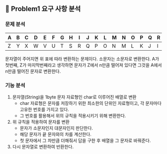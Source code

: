 ## 🚀 Problem1 요구 사항 분석
### 문제 분석
| A | B | C | D | E | F | G | H | I | J | K | L | M | N | O | P | Q | R | S | T | U | V | W | X | Y | Z |
| --- | --- | --- | --- | --- | --- | --- | --- | --- | --- | --- | --- | --- | --- | --- | --- | --- | --- | --- | --- | --- | --- | --- | --- | --- | --- |
| Z | Y | X | W | V | U | T | S | R | Q | P | O | N | M | L | K | J | I | H | G | F | E | D | C | B | A |

문자열이 주어지면 위 표에 따라 변환하는 문제이다. 소문자는 소문자로 변환한다.
A가 첫번째, Z가 마지막번째라고 생각하면 문자가 Z에서 n만큼 떨어져 있다면 그것을 A에서 n만큼 떨어진 문자로 변환한다.

### 기능 분석
1. 문자열(String)을 1byte 문자 자료형인 char로 이루어진 배열로 변환
    - char 자료형은 문자를 저장하기 위한 최소한의 단위인 자료형이고, 각 문자마다 고유한 번호를 가지고 있다.
    - 그 번호를 활용해서 위의 규칙을 적용시키기 위해 변환한다.
2. 위 규칙을 적용하여 문자를 변환
    - 문자가 소문자인지 대문자인지 판단한다.
    - 해당 문자가 끝 문자와의 차를 계산한다.
    - 첫 문자에서 그 차만큼 더해줘서 답을 구한 후 배열을 그 문자로 바꿔준다.
3. 다시 문자열로 변환하여 반환한다.